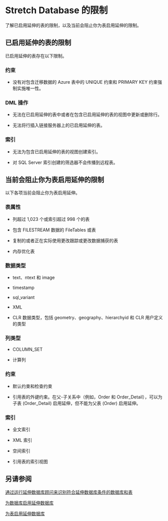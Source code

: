 <properties
	pageTitle="Stretch Database 的限制 | Azure"
	description="了解 Stretch Database 的限制。"
	services="sql-server-stretch-database"
	documentationCenter=""
	authors="douglaslMS"
	manager=""
	editor=""/>

<tags
	ms.service="sql-server-stretch-database"
	ms.date="02/26/2016"
	wacn.date="05/30/2016"/>

# Stretch Database 的限制

了解已启用延伸的表的限制，以及当前会阻止你为表启用延伸的限制。

##  <a name="Caveats"></a>已启用延伸的表的限制

已启用延伸的表存在以下限制。

### 约束

-   没有对包含迁移数据的 Azure 表中的 UNIQUE 约束和 PRIMARY KEY 约束强制实施唯一性。

### DML 操作

-   无法在已启用延伸的表中或者在包含已启用延伸的表的视图中更新或删除行。

-   无法将行插入链接服务器上的已启用延伸的表。

### 索引

-   无法为包含已启用延伸的表的视图创建索引。

-   对 SQL Server 索引创建的筛选器不会传播到远程表。

##  <a name="Limitations"></a>当前会阻止你为表启用延伸的限制

以下各项当前会阻止你为表启用延伸。

### 表属性

-   列超过 1,023 个或索引超过 998 个的表

-   包含 FILESTREAM 数据的 FileTables 或表

-   复制的或者正在实际使用更改跟踪或更改数据捕获的表

-   内存优化表

### 数据类型

-   text、ntext 和 image

-   timestamp

-   sql\_variant

-   XML

-   CLR 数据类型，包括 geometry、geography、hierarchyid 和 CLR 用户定义的类型

### 列类型

-   COLUMN\_SET

-   计算列

### 约束

-   默认约束和检查约束

-   引用表的外键约束。在父-子关系中（例如，Order 和 Order\_Detail），可以为子表 (Order\_Detail) 启用延伸，但不能为父表 (Order) 启用延伸。

### 索引

-   全文索引

-   XML 索引

-   空间索引

-   引用表的索引视图

## 另请参阅

[通过运行延伸数据库顾问来识别符合延伸数据库条件的数据库和表](/documentation/articles/sql-server-stretch-database-identify-databases/)

[为数据库启用延伸数据库](/documentation/articles/sql-server-stretch-database-enable-database/)

[为表启用延伸数据库](/documentation/articles/sql-server-stretch-database-enable-table/)

<!---HONumber=Mooncake_0307_2016-->